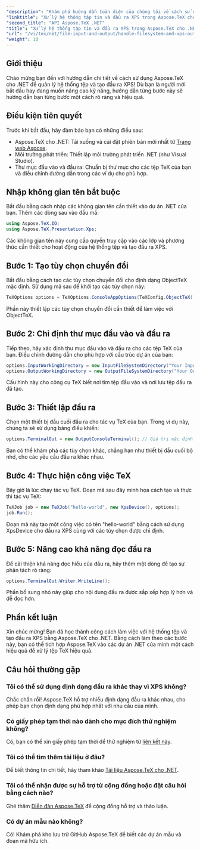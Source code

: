 ```yaml
---
"description": "Khám phá hướng dẫn toàn diện của chúng tôi về cách sử dụng Aspose.TeX cho .NET để xử lý hệ thống tệp và tạo đầu ra XPS. Hướng dẫn từng bước này bao gồm mọi thứ, từ thiết lập môi trường đến thực thi tác vụ TeX."
"linktitle": "Xử lý hệ thống tập tin và đầu ra XPS trong Aspose.TeX cho .NET"
"second_title": "API Aspose.TeX .NET"
"title": "Xử lý hệ thống tập tin và đầu ra XPS trong Aspose.TeX cho .NET"
"url": "/vi/tex/net/file-input-and-output/handle-filesystem-and-xps-output/"
"weight": 10
---
```


## Giới thiệu

Chào mừng bạn đến với hướng dẫn chi tiết về cách sử dụng Aspose.TeX cho .NET để quản lý hệ thống tệp và tạo đầu ra XPS! Dù bạn là người mới bắt đầu hay đang muốn nâng cao kỹ năng, hướng dẫn từng bước này sẽ hướng dẫn bạn từng bước một cách rõ ràng và hiệu quả.

## Điều kiện tiên quyết

Trước khi bắt đầu, hãy đảm bảo bạn có những điều sau:

- Aspose.TeX cho .NET: Tải xuống và cài đặt phiên bản mới nhất từ [Trang web Aspose](https://releases.aspose.com/tex/net/).
- Môi trường phát triển: Thiết lập môi trường phát triển .NET (như Visual Studio).
- Thư mục đầu vào và đầu ra: Chuẩn bị thư mục cho các tệp TeX của bạn và điều chỉnh đường dẫn trong các ví dụ cho phù hợp.

## Nhập không gian tên bắt buộc

Bắt đầu bằng cách nhập các không gian tên cần thiết vào dự án .NET của bạn. Thêm các dòng sau vào đầu mã:

```csharp
using Aspose.TeX.IO;
using Aspose.TeX.Presentation.Xps;
```

Các không gian tên này cung cấp quyền truy cập vào các lớp và phương thức cần thiết cho hoạt động của hệ thống tệp và tạo đầu ra XPS.

## Bước 1: Tạo tùy chọn chuyển đổi

Bắt đầu bằng cách tạo các tùy chọn chuyển đổi cho định dạng ObjectTeX mặc định. Sử dụng mã sau để khởi tạo các tùy chọn này:

```csharp
TeXOptions options = TeXOptions.ConsoleAppOptions(TeXConfig.ObjectTeX());
```

Phần này thiết lập các tùy chọn chuyển đổi cần thiết để làm việc với ObjectTeX.

## Bước 2: Chỉ định thư mục đầu vào và đầu ra

Tiếp theo, hãy xác định thư mục đầu vào và đầu ra cho các tệp TeX của bạn. Điều chỉnh đường dẫn cho phù hợp với cấu trúc dự án của bạn:

```csharp
options.InputWorkingDirectory = new InputFileSystemDirectory("Your Input Directory");
options.OutputWorkingDirectory = new OutputFileSystemDirectory("Your Output Directory");
```

Cấu hình này cho công cụ TeX biết nơi tìm tệp đầu vào và nơi lưu tệp đầu ra đã tạo.

## Bước 3: Thiết lập đầu ra

Chọn một thiết bị đầu cuối đầu ra cho tác vụ TeX của bạn. Trong ví dụ này, chúng ta sẽ sử dụng bảng điều khiển:

```csharp
options.TerminalOut = new OutputConsoleTerminal(); // Giá trị mặc định. Chỉ định tùy ý.
```

Bạn có thể khám phá các tùy chọn khác, chẳng hạn như thiết bị đầu cuối bộ nhớ, cho các yêu cầu đầu ra khác nhau.

## Bước 4: Thực hiện công việc TeX

Bây giờ là lúc chạy tác vụ TeX. Đoạn mã sau đây minh họa cách tạo và thực thi tác vụ TeX:

```csharp
TeXJob job = new TeXJob("hello-world", new XpsDevice(), options);
job.Run();
```

Đoạn mã này tạo một công việc có tên "hello-world" bằng cách sử dụng XpsDevice cho đầu ra XPS cùng với các tùy chọn được chỉ định.

## Bước 5: Nâng cao khả năng đọc đầu ra

Để cải thiện khả năng đọc hiểu của đầu ra, hãy thêm một dòng để tạo sự phân tách rõ ràng:

```csharp
options.TerminalOut.Writer.WriteLine();
```

Phần bổ sung nhỏ này giúp cho nội dung đầu ra được sắp xếp hợp lý hơn và dễ đọc hơn.

## Phần kết luận

Xin chúc mừng! Bạn đã học thành công cách làm việc với hệ thống tệp và tạo đầu ra XPS bằng Aspose.TeX cho .NET. Bằng cách làm theo các bước này, bạn có thể tích hợp Aspose.TeX vào các dự án .NET của mình một cách hiệu quả để xử lý tệp TeX hiệu quả.

## Câu hỏi thường gặp

### Tôi có thể sử dụng định dạng đầu ra khác thay vì XPS không?

Chắc chắn rồi! Aspose.TeX hỗ trợ nhiều định dạng đầu ra khác nhau, cho phép bạn chọn định dạng phù hợp nhất với nhu cầu của mình.

### Có giấy phép tạm thời nào dành cho mục đích thử nghiệm không?

Có, bạn có thể xin giấy phép tạm thời để thử nghiệm từ [liên kết này](https://purchase.conholdate.com/temporary-license/).

### Tôi có thể tìm thêm tài liệu ở đâu?

Để biết thông tin chi tiết, hãy tham khảo [Tài liệu Aspose.TeX cho .NET](https://reference.aspose.com/tex/net/).

### Tôi có thể nhận được sự hỗ trợ từ cộng đồng hoặc đặt câu hỏi bằng cách nào?

Ghé thăm [Diễn đàn Aspose.TeX](https://forum.aspose.com/c/tex/47) để cộng đồng hỗ trợ và thảo luận.

### Có dự án mẫu nào không?

Có! Khám phá kho lưu trữ GitHub Aspose.TeX để biết các dự án mẫu và đoạn mã hữu ích.